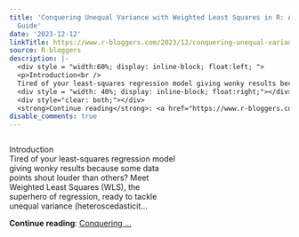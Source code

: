 ```yaml
---
title: 'Conquering Unequal Variance with Weighted Least Squares in R: A Practical
  Guide'
date: '2023-12-12'
linkTitle: https://www.r-bloggers.com/2023/12/conquering-unequal-variance-with-weighted-least-squares-in-r-a-practical-guide/
source: R-bloggers
description: |-
  <div style = "width:60%; display: inline-block; float:left; ">
  <p>Introduction<br />
  Tired of your least-squares regression model giving wonky results because some data points shout louder than others? Meet Weighted Least Squares (WLS), the superhero of regression, ready to tackle unequal variance (heteroscedasticit...</p></div>
  <div style = "width: 40%; display: inline-block; float:right;"></div>
  <div style="clear: both;"></div>
  <strong>Continue reading</strong>: <a href="https://www.r-bloggers.com/2023/12/conquering-unequal-variance-with-weighted-least-squares-in-r-a-practical-guide/">Conquering ...
disable_comments: true
---
```

<div style = "width:60%; display: inline-block; float:left; ">
<p>Introduction<br />
Tired of your least-squares regression model giving wonky results because some data points shout louder than others? Meet Weighted Least Squares (WLS), the superhero of regression, ready to tackle unequal variance (heteroscedasticit...</p></div>
<div style = "width: 40%; display: inline-block; float:right;"></div>
<div style="clear: both;"></div>
<strong>Continue reading</strong>: <a href="https://www.r-bloggers.com/2023/12/conquering-unequal-variance-with-weighted-least-squares-in-r-a-practical-guide/">Conquering ...